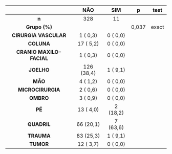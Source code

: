 

|           &nbsp;           |    NÃO     |   SIM    |   p   |  test  |
|:--------------------------:|:----------:|:--------:|:-----:|:------:|
|           **n**            |    328     |    11    |       |        |
|       **Grupo (%)**        |            |          | 0,037 | exact  |
|   **CIRURGIA VASCULAR**    |  1 ( 0,3)  | 0 ( 0,0) |       |        |
|         **COLUNA**         | 17 ( 5,2)  | 0 ( 0,0) |       |        |
|  **CRANIO MAXILO-FACIAL**  |  1 ( 0,3)  | 0 ( 0,0) |       |        |
|         **JOELHO**         | 126 (38,4) | 1 ( 9,1) |       |        |
|          **MÃO**           |  4 ( 1,2)  | 0 ( 0,0) |       |        |
|     **MICROCIRURGIA**      |  2 ( 0,6)  | 0 ( 0,0) |       |        |
|         **OMBRO**          |  3 ( 0,9)  | 0 ( 0,0) |       |        |
|           **PÉ**           | 13 ( 4,0)  | 2 (18,2) |       |        |
|        **QUADRIL**         | 66 (20,1)  | 7 (63,6) |       |        |
|         **TRAUMA**         | 83 (25,3)  | 1 ( 9,1) |       |        |
|         **TUMOR**          | 12 ( 3,7)  | 0 ( 0,0) |       |        |

